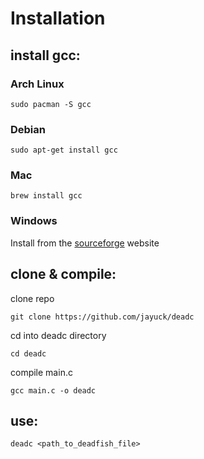 
# **Installation**

## **install gcc:**

### **Arch Linux**

```sudo pacman -S gcc```

### **Debian**

```sudo apt-get install gcc```

### **Mac**

```brew install gcc```

### **Windows**

Install from the [sourceforge](https://sourceforge.net/projects/gcc-win64/) website

## **clone & compile:**

clone repo

```git clone https://github.com/jayuck/deadc```

cd into deadc directory

```cd deadc```

compile main.c

```gcc main.c -o deadc```

## **use:**

```deadc <path_to_deadfish_file>```